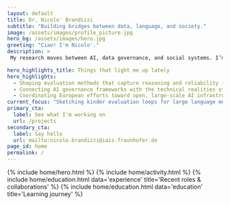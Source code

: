 ```yaml
--- 
layout: default
title: Dr. Nicolo' Brandizzi
subtitle: "Building bridges between data, language, and society."
image: /assets/images/profile_picture.jpg
hero_bg: /assets/images/hero.jpg
greeting: "Ciao! I'm Nicolo'."
description: >
 My research moves between AI, data governance, and social systems. I’m interested in how structure and meaning evolve when humans and machines learn together. This site is a record of the work, collaborations, and side investigations that follow from that curiosity.

hero_highlights_title: Things that light me up lately
hero_highlights:
  - Shaping evaluation methods that capture reasoning and reliability in multilingual models.
  - Connecting AI governance frameworks with the technical realities of training and deployment.
  - Coordinating European efforts toward open, large-scale AI infrastructure.
current_focus: "Sketching kinder evaluation loops for large language models and mentoring teams on trustworthy deployment."
primary_cta:
  label: See what I'm working on
  url: /projects
secondary_cta:
  label: Say hello
  url: mailto:nicolo.brandizzi@iais.fraunhofer.de
page_id: home
permalink: /
---
```


{% include home/hero.html %}
{% include home/activity.html %}
{% include home/education.html data='experience' title='Recent roles & collaborations' %}
{% include home/education.html data='education' title='Learning journey' %}
